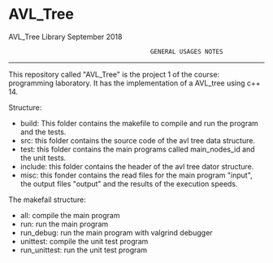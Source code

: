 # AVL_Tree

AVL_Tree Library			                                                                September 2018

		                                   GENERAL USAGES NOTES
----------------------------------------------------------------------------------------------------------------------------------

This repository called "AVL_Tree" is the project 1 of the course: programming laboratory. It has the implementation of a AVL_tree using c++ 14.

Structure:

* build: This folder contains the makefile to compile and run the program and the tests.
* src: this folder contains the source code of the avl tree data structure.
* test: this folder contains the main programs called main_nodes_id and the unit tests.
* include: this folder contains the header of the avl tree dator structure.
* misc: this fonder contains the read files for the main program "input", the output files "output" and the results of the execution speeds.

The makefail structure:

* all: compile the main program
* run: run the main program
* run_debug: run the main program with valgrind debugger
* unittest: compile the unit test program
* run_unittest: run the unit test program
